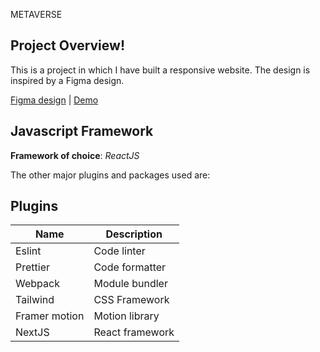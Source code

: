 METAVERSE

## Project Overview!

This is a project in which I have built a responsive website. The design is inspired by a Figma design.

[Figma design](https://www.figma.com/file/EyzNoOFak1Nb1bBx9ZKI7E/Modern-UI%2FUX-Framer-Motion?type=design&node-id=0-1&mode=design) |
[Demo](https://react-metaverse-two.vercel.app/)

## Javascript Framework

**Framework of choice**: _ReactJS_

The other major plugins and packages used are:

## Plugins

| Name          | Description                             |
| ------------- | --------------------------------------- |
| Eslint        | Code linter                             |
| Prettier      | Code formatter                          |
| Webpack       | Module bundler                          |
| Tailwind      | CSS Framework                           |
| Framer motion | Motion library                          |
| NextJS        | React framework                         |